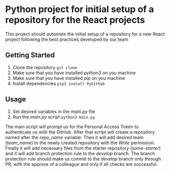 # Python project for initial setup of a repository for the React projects  

This project should automate the initial setup of a repository for a new React project following the best practices developed by our team  

## Getting Started

1. Clone the repository `git clone`
2. Make sure that you have installed *python3* on you machine
3. Make sure that you have installed *pip* on you machine
4. Install dependencies `pip3 install PyGithub`

## Usage

1. Set desired variables in the *main.py* file
2. Run the *main.py* script `python3 main.py`

The main script will prompt us for the Personal Access Token to authenticate us with the GitHub. After that script will create a repository named after the *repo_name* variable. Then it will add desired team (*team_name*) to the newly created repository with the *Write* permission. Finally it will add necessary files from the starter repository (*some-starter*) and it will add branch protection rule to the *develop* branch. The branch protection rule should make us commit to the *develop* branch only through PR, with the approve of a colleague and only if all checks are successful.
